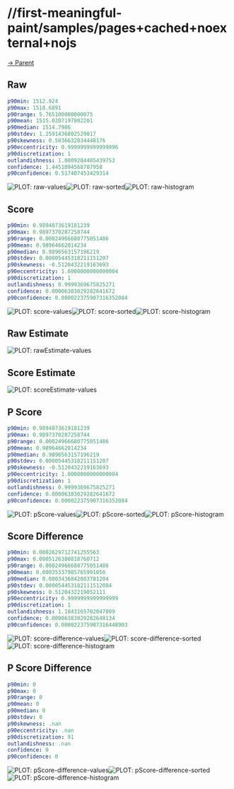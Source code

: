 
# //first-meaningful-paint/samples/pages+cached+noexternal+nojs

[→ Parent](../..)


## Raw


```yaml
p90min: 1512.924
p90max: 1518.6891
p90range: 5.765100000000075
p90mean: 1515.0207197802201
p90median: 1514.7986
p90stdev: 1.2591436802529017
p90skewness: 0.5036632834448176
p90eccentricity: 0.9999999999999996
p90discretization: 1
outlandishness: 1.0009284485439753
confidence: 1.4451094568707958
p90confidence: 0.517407453429314

```

![PLOT: raw-values](./raw/values.svg)![PLOT: raw-sorted](./raw/sorted.svg)![PLOT: raw-histogram](./raw/histogram.svg)
## Score


```yaml
p90min: 0.9894873619181239
p90max: 0.9897370287258744
p90range: 0.00024966680775051486
p90mean: 0.98964662014234
p90median: 0.9896563157196219
p90stdev: 0.00005445318211151207
p90skewness: -0.5120432219163693
p90eccentricity: 1.0000000000000004
p90discretization: 1
outlandishness: 0.9999369675825271
confidence: 0.00006383029282641672
p90confidence: 0.000022375907316352084

```

![PLOT: score-values](./score/values.svg)![PLOT: score-sorted](./score/sorted.svg)![PLOT: score-histogram](./score/histogram.svg)
## Raw Estimate

![PLOT: rawEstimate-values](./rawEstimate/values.svg)
## Score Estimate

![PLOT: scoreEstimate-values](./scoreEstimate/values.svg)
## P Score


```yaml
p90min: 0.9894873619181239
p90max: 0.9897370287258744
p90range: 0.00024966680775051486
p90mean: 0.98964662014234
p90median: 0.9896563157196219
p90stdev: 0.00005445318211151207
p90skewness: -0.5120432219163693
p90eccentricity: 1.0000000000000004
p90discretization: 1
outlandishness: 0.9999369675825271
confidence: 0.00006383029282641672
p90confidence: 0.000022375907316352084

```

![PLOT: pScore-values](./pScore/values.svg)![PLOT: pScore-sorted](./pScore/sorted.svg)![PLOT: pScore-histogram](./pScore/histogram.svg)
## Score Difference


```yaml
p90min: 0.0002629712741255563
p90max: 0.0005126380818760712
p90range: 0.00024966680775051486
p90mean: 0.00035337985765991056
p90median: 0.0003436842803781204
p90stdev: 0.000054453182111512084
p90skewness: 0.5120432219052111
p90eccentricity: 0.9999999999999999
p90discretization: 1
outlandishness: 1.1843165702047809
confidence: 0.00006383029282648134
p90confidence: 0.000022375907316448903

```

![PLOT: score-difference-values](./score-difference/values.svg)![PLOT: score-difference-sorted](./score-difference/sorted.svg)![PLOT: score-difference-histogram](./score-difference/histogram.svg)
## P Score Difference


```yaml
p90min: 0
p90max: 0
p90range: 0
p90mean: 0
p90median: 0
p90stdev: 0
p90skewness: .nan
p90eccentricity: .nan
p90discretization: 91
outlandishness: .nan
confidence: 0
p90confidence: 0

```

![PLOT: pScore-difference-values](./pScore-difference/values.svg)![PLOT: pScore-difference-sorted](./pScore-difference/sorted.svg)![PLOT: pScore-difference-histogram](./pScore-difference/histogram.svg)